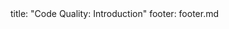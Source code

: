 <frontmatter>
title: "Code Quality: Introduction"
footer: footer.md
</frontmatter>

<include src="navbar.md" boilerplate />

<include src="container-inPage-asFlat.md" boilerplate />